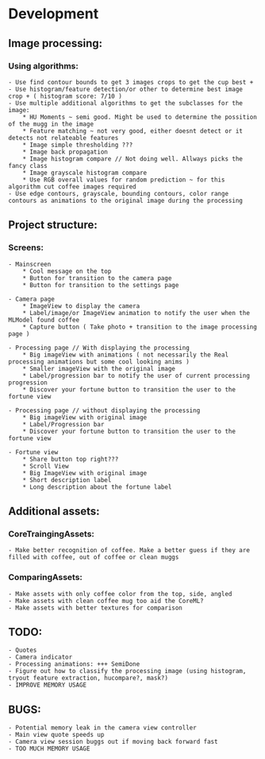 #  Development

## Image processing: 

### Using algorithms:
    - Use find contour bounds to get 3 images crops to get the cup best +
    - Use histogram/feature detection/or other to determine best image crop + ( histogram score: 7/10 )
    - Use multiple additional algorithms to get the subclasses for the image:
        * HU Moments ~ semi good. Might be used to determine the possition of the mugg in the image
        * Feature matching ~ not very good, either doesnt detect or it detects not relateable features
        * Image simple thresholding ??? 
        * Image back propagation
        * Image histogram compare // Not doing well. Allways picks the fancy class
        * Image grayscale histogram compare
        * Use RGB overall values for random prediction ~ for this algorithm cut coffee images required
    - Use edge contours, grayscale, bounding contours, color range contours as animations to the original image during the processing 

## Project structure:

### Screens:
    - Mainscreen
        * Cool message on the top
        * Button for transition to the camera page
        * Button for transition to the settings page
        
    - Camera page
        * ImageView to display the camera
        * Label/image/or ImageView animation to notify the user when the MLModel found coffee
        * Capture button ( Take photo + transition to the image processing page )
        
    - Processing page // With displaying the processing
        * Big imageView with animations ( not necessarily the Real processing animations but some cool looking anims )
        * Smaller imageView with the original image
        * Label/progression bar to notify the user of current processing progression
        * Discover your fortune button to transition the user to the fortune view
        
    - Processing page // without displaying the processing
        * Big imageView with original image
        * Label/Progression bar
        * Discover your fortune button to transition the user to the fortune view
        
    - Fortune view 
        * Share button top right???
        * Scroll View
        * Big ImageView with original image
        * Short description label
        * Long description about the fortune label

## Additional assets:

### CoreTraingingAssets:
    - Make better recognition of coffee. Make a better guess if they are filled with coffee, out of coffee or clean muggs

### ComparingAssets:
    - Make assets with only coffee color from the top, side, angled
    - Make assets with clean coffee mug too aid the CoreML?
    - Make assets with better textures for comparison


## TODO:
    - Quotes
    - Camera indicator
    - Processing animations: +++ SemiDone
    - Figure out how to classify the processing image (using histogram, tryout feature extraction, hucompare?, mask?)
    - IMPROVE MEMORY USAGE
    
## BUGS:
    - Potential memory leak in the camera view controller
    - Main view quote speeds up
    - Camera view session buggs out if moving back forward fast
    - TOO MUCH MEMORY USAGE

